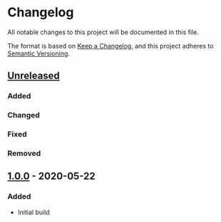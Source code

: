 # Changelog
All notable changes to this project will be documented in this file.

The format is based on [Keep a Changelog](https://keepachangelog.com/en/1.0.0/),
and this project adheres to [Semantic Versioning](https://semver.org/spec/v2.0.0.html).

## [Unreleased]
### Added

### Changed

### Fixed

### Removed

## [1.0.0] - 2020-05-22
### Added
- Initial build

[Unreleased]: https://github.com/ninety-six/milo-css-utilities/compare/v1.0.0...HEAD
[1.0.0]: https://github.com/ninety-six/milo-css-utilities/releases/tag/v1.0.0
